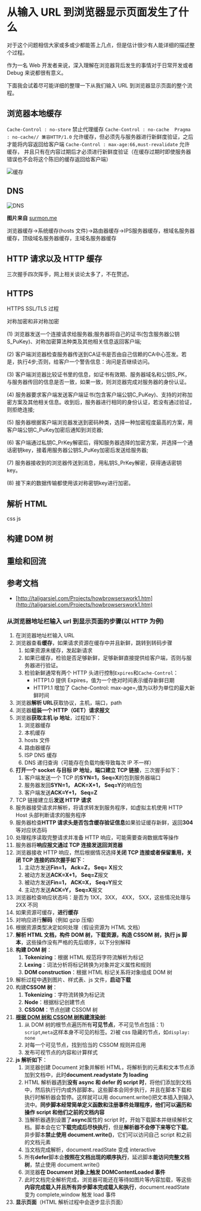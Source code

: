 # 从输入 URL 到浏览器显示页面发生了什么
对于这个问题相信大家或多或少都能答上几点，但是估计很少有人能详细的描述整个过程。  

作为一名 Web 开发者来说，深入理解在浏览器背后发生的事情对于日常开发或者 Debug 来说都很有意义。  

下面我会试着尽可能详细的整理一下从我们输入 URL 到浏览器显示页面的整个流程。

## 浏览器本地缓存

`Cache-Control : no-store` 禁止代理缓存 `Cache-Control : no-cache  Pragma : no-cache// 兼容HTTP/1.0` 
允许缓存，但必须先与服务器进行新鲜度验证，之后才能将内容返回给客户端
`Cache-Control : max-age:66,must-revalidate` 允许缓存，
并且只有在内容过期后才必须进行新鲜度验证（在缓存过期时即使服务器错误也不会将这个陈旧的缓存返回给客户端）

![缓存](https://pic.imgdb.cn/item/629d70870947543129c8ad1a.jpg)  

## DNS
![DNS](https://pic.imgdb.cn/item/61d7b3bf2ab3f51d91cc1ddf.png)  

**图片来自** [surmon.me](https://surmon.me/article/21)  

浏览器缓存->系统缓存(hosts 文件)->路由器缓存->IPS服务器缓存，根域名服务器缓存，顶级域名服务器缓存，主域名服务器缓存

## HTTP 请求以及 HTTP 缓存
三次握手四次挥手，网上相关谈论太多了，不在赘述。

## HTTPS

HTTPS
SSL/TLS
过程

对称加密和非对称加密

(1) 浏览器发送一个连接请求给服务器;服务器将自己的证书(包含服务器公钥S_PuKey)、对称加密算法种类及其他相关信息返回客户端;

(2) 客户端浏览器检查服务器传送到CA证书是否由自己信赖的CA中心签发。若是，执行4步;否则，给客户一个警告信息：询问是否继续访问。

(3) 客户端浏览器比较证书里的信息，如证书有效期、服务器域名和公钥S_PK，与服务器传回的信息是否一致，如果一致，则浏览器完成对服务器的身份认证。

(4) 服务器要求客户端发送客户端证书(包含客户端公钥C_PuKey)、支持的对称加密方案及其他相关信息。收到后，服务器进行相同的身份认证，若没有通过验证，则拒绝连接;

(5) 服务器根据客户端浏览器发送到密码种类，选择一种加密程度最高的方案，用客户端公钥C_PuKey加密后通知到浏览器;

(6) 客户端通过私钥C_PrKey解密后，得知服务器选择的加密方案，并选择一个通话密钥key，接着用服务器公钥S_PuKey加密后发送给服务器;

(7) 服务器接收到的浏览器传送到消息，用私钥S_PrKey解密，获得通话密钥key。

(8) 接下来的数据传输都使用该对称密钥key进行加密。

## 解析 HTML
css js

## 构建 DOM 树

## 重绘和回流

## 参考文档
* [http://taligarsiel.com/Projects/howbrowserswork1.htm](http://taligarsiel.com/Projects/howbrowserswork1.htm)

### 从浏览器地址栏输入 url 到显示页面的步骤(以 HTTP 为例)

1. 在浏览器地址栏输入 URL
2. 浏览器查看**缓存**，如果请求资源在缓存中并且新鲜，跳转到转码步骤
   1. 如果资源未缓存，发起新请求
   2. 如果已缓存，检验是否足够新鲜，足够新鲜直接提供给客户端，否则与服务器进行验证。
   3. 检验新鲜通常有两个 HTTP 头进行控制`Expires`和`Cache-Control`：
      - HTTP1.0 提供 Expires，值为一个绝对时间表示缓存新鲜日期
      - HTTP1.1 增加了 Cache-Control: max-age=,值为以秒为单位的最大新鲜时间
3. 浏览器**解析 URL**获取协议，主机，端口，path
4. 浏览器**组装一个 HTTP（GET）请求报文**
5. 浏览器**获取主机 ip 地址**，过程如下：
   1. 浏览器缓存
   2. 本机缓存
   3. hosts 文件
   4. 路由器缓存
   5. ISP DNS 缓存
   6. DNS 递归查询（可能存在负载均衡导致每次 IP 不一样）
6. **打开一个 socket 与目标 IP 地址，端口建立 TCP 链接**，三次握手如下：
   1. 客户端发送一个 TCP 的**SYN=1，Seq=X**的包到服务器端口
   2. 服务器发回**SYN=1， ACK=X+1， Seq=Y**的响应包
   3. 客户端发送**ACK=Y+1， Seq=Z**
7. TCP 链接建立后**发送 HTTP 请求**
8. 服务器接受请求并解析，将请求转发到服务程序，如虚拟主机使用 HTTP Host 头部判断请求的服务程序
9. 服务器检查**HTTP 请求头是否包含缓存验证信息**如果验证缓存新鲜，返回**304**等对应状态码
10. 处理程序读取完整请求并准备 HTTP 响应，可能需要查询数据库等操作
11. 服务器将**响应报文通过 TCP 连接发送回浏览器**
12. 浏览器接收 HTTP 响应，然后根据情况选择**关闭 TCP 连接或者保留重用，关闭 TCP 连接的四次握手如下**：
    1. 主动方发送**Fin=1， Ack=Z， Seq= X**报文
    2. 被动方发送**ACK=X+1， Seq=Z**报文
    3. 被动方发送**Fin=1， ACK=X， Seq=Y**报文
    4. 主动方发送**ACK=Y， Seq=X**报文
13. 浏览器检查响应状态吗：是否为 1XX，3XX， 4XX， 5XX，这些情况处理与 2XX 不同
14. 如果资源可缓存，**进行缓存**
15. 对响应进行**解码**（例如 gzip 压缩）
16. 根据资源类型决定如何处理（假设资源为 HTML 文档）
17. **解析 HTML 文档，构件 DOM 树，下载资源，构造 CSSOM 树，执行 js 脚本**，这些操作没有严格的先后顺序，以下分别解释
18. **构建 DOM 树**：
    1. **Tokenizing**：根据 HTML 规范将字符流解析为标记
    2. **Lexing**：词法分析将标记转换为对象并定义属性和规则
    3. **DOM construction**：根据 HTML 标记关系将对象组成 DOM 树
19. 解析过程中遇到图片、样式表、js 文件，**启动下载**
20. 构建**CSSOM 树**：
    1. **Tokenizing**：字符流转换为标记流
    2. **Node**：根据标记创建节点
    3. **CSSOM**：节点创建 CSSOM 树
21. **[根据 DOM 树和 CSSOM 树构建渲染树](https://developers.google.com/web/fundamentals/performance/critical-rendering-path/render-tree-construction)**:
    1. 从 DOM 树的根节点遍历所有**可见节点**，不可见节点包括：1）`script`,`meta`这样本身不可见的标签。2)被 css 隐藏的节点，如`display: none`
    2. 对每一个可见节点，找到恰当的 CSSOM 规则并应用
    3. 发布可视节点的内容和计算样式
22. **js 解析如下**：
    1. 浏览器创建 Document 对象并解析 HTML，将解析到的元素和文本节点添加到文档中，此时**document.readystate 为 loading**
    2. HTML 解析器遇到**没有 async 和 defer 的 script 时**，将他们添加到文档中，然后执行行内或外部脚本。这些脚本会同步执行，并且在脚本下载和执行时解析器会暂停。这样就可以用 document.write()把文本插入到输入流中。**同步脚本经常简单定义函数和注册事件处理程序，他们可以遍历和操作 script 和他们之前的文档内容**
    3. 当解析器遇到设置了**async**属性的 script 时，开始下载脚本并继续解析文档。脚本会在它**下载完成后尽快执行**，但是**解析器不会停下来等它下载**。异步脚本**禁止使用 document.write()**，它们可以访问自己 script 和之前的文档元素
    4. 当文档完成解析，document.readState 变成 interactive
    5. 所有**defer**脚本会**按照在文档出现的顺序执行**，延迟脚本**能访问完整文档树**，禁止使用 document.write()
    6. 浏览器**在 Document 对象上触发 DOMContentLoaded 事件**
    7. 此时文档完全解析完成，浏览器可能还在等待如图片等内容加载，等这些**内容完成载入并且所有异步脚本完成载入和执行**，document.readState 变为 complete,window 触发 load 事件
23. **显示页面**（HTML 解析过程中会逐步显示页面）